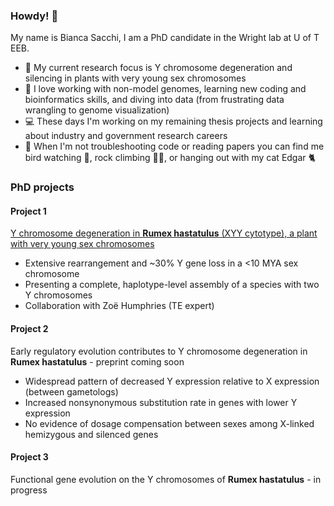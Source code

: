 ### Howdy! 🤠

My name is Bianca Sacchi, I am a PhD candidate in the Wright lab at U of T EEB.
- 🌱 My current research focus is Y chromosome degeneration and silencing in plants with very young sex chromosomes 
- 🧬 I love working with non-model genomes, learning new coding and bioinformatics skills, and diving into data (from frustrating data wrangling to genome visualization)
- 💻 These days I'm working on my remaining thesis projects and learning about industry and government research careers
- 🤠 When I'm not troubleshooting code or reading papers you can find me bird watching 🦆, rock climbing 🧗‍♀️, or hanging out with my cat Edgar 🐈

### PhD projects

#### Project 1
[Y chromosome degeneration in **Rumex hastatulus** (XYY cytotype), a plant with very young sex chromosomes](https://github.com/SIWLab/XYYmaleGenome)

- Extensive rearrangement and ~30% Y gene loss in a <10 MYA sex chromosome
- Presenting a complete, haplotype-level assembly of a species with two Y chromosomes
- Collaboration with Zoë Humphries (TE expert)

#### Project 2
Early regulatory evolution contributes to Y chromosome degeneration in **Rumex hastatulus** - preprint coming soon

- Widespread pattern of decreased Y expression relative to X expression (between gametologs)
- Increased nonsynonymous substitution rate in genes with lower Y expression
- No evidence of dosage compensation between sexes among X-linked hemizygous and silenced genes

#### Project 3
Functional gene evolution on the Y chromosomes of **Rumex hastatulus** - in progress



